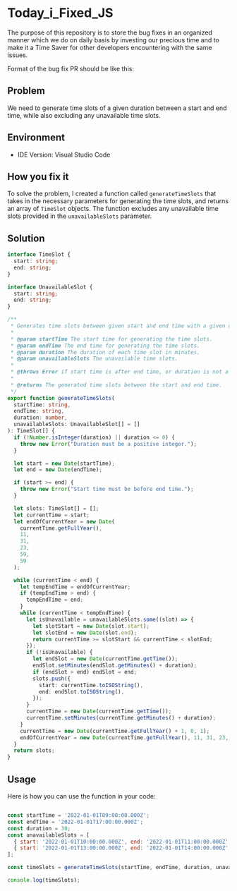 # Today_i_Fixed_JS
The purpose of this repository is to store the bug fixes in an organized manner which we do on daily basis by investing our precious time and to make it a Time Saver for other developers encountering with the same issues.

Format of the bug fix PR should be like this:

## Problem
We need to generate time slots of a given duration between a start and end time, while also excluding any unavailable time slots.

## Environment
- IDE Version: Visual Studio Code

## How you fix it
To solve the problem, I created a function called `generateTimeSlots` that takes in the necessary parameters for generating the time slots, and returns an array of `TimeSlot` objects. The function excludes any unavailable time slots provided in the `unavailableSlots` parameter.

## Solution
```typescript
interface TimeSlot {
  start: string;
  end: string;
}

interface UnavailableSlot {
  start: string;
  end: string;
}

/**
 * Generates time slots between given start and end time with a given duration, excluding the unavailable slots.
 *
 * @param startTime The start time for generating the time slots.
 * @param endTime The end time for generating the time slots.
 * @param duration The duration of each time slot in minutes.
 * @param unavailableSlots The unavailable time slots.
 *
 * @throws Error if start time is after end time, or duration is not a positive integer.
 *
 * @returns The generated time slots between the start and end time.
 */
export function generateTimeSlots(
  startTime: string,
  endTime: string,
  duration: number,
  unavailableSlots: UnavailableSlot[] = []
): TimeSlot[] {
  if (!Number.isInteger(duration) || duration <= 0) {
    throw new Error("Duration must be a positive integer.");
  }

  let start = new Date(startTime);
  let end = new Date(endTime);

  if (start >= end) {
    throw new Error("Start time must be before end time.");
  }

  let slots: TimeSlot[] = [];
  let currentTime = start;
  let endOfCurrentYear = new Date(
    currentTime.getFullYear(),
    11,
    31,
    23,
    59,
    59
  );

  while (currentTime < end) {
    let tempEndTime = endOfCurrentYear;
    if (tempEndTime > end) {
      tempEndTime = end;
    }
    while (currentTime < tempEndTime) {
      let isUnavailable = unavailableSlots.some((slot) => {
        let slotStart = new Date(slot.start);
        let slotEnd = new Date(slot.end);
        return currentTime >= slotStart && currentTime < slotEnd;
      });
      if (!isUnavailable) {
        let endSlot = new Date(currentTime.getTime());
        endSlot.setMinutes(endSlot.getMinutes() + duration);
        if (endSlot > end) endSlot = end;
        slots.push({
          start: currentTime.toISOString(),
          end: endSlot.toISOString(),
        });
      }
      currentTime = new Date(currentTime.getTime());
      currentTime.setMinutes(currentTime.getMinutes() + duration);
    }
    currentTime = new Date(currentTime.getFullYear() + 1, 0, 1);
    endOfCurrentYear = new Date(currentTime.getFullYear(), 11, 31, 23, 59, 59);
  }
  return slots;
}
```

## Usage

Here is how you can use the function in your code:

```javascript

const startTime = '2022-01-01T09:00:00.000Z';
const endTime = '2022-01-01T17:00:00.000Z';
const duration = 30;
const unavailableSlots = [
  { start: '2022-01-01T10:00:00.000Z', end: '2022-01-01T11:00:00.000Z' },
  { start: '2022-01-01T13:00:00.000Z', end: '2022-01-01T14:00:00.000Z' },
];

const timeSlots = generateTimeSlots(startTime, endTime, duration, unavailableSlots);

console.log(timeSlots);

```